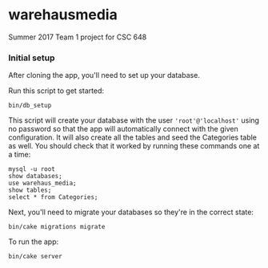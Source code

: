 # warehausmedia
Summer 2017 Team 1 project for CSC 648

### Initial setup
After cloning the app, you'll need to set up your database.

Run this script to get started:

```
bin/db_setup
```

This script will create your database with the user `'root'@'localhost'` using no password so that the app will automatically connect with the given configuration. It will also create all the tables and seed the Categories table as well. You should check that it worked by running these commands one at a time:

```
mysql -u root
show databases;
use warehaus_media;
show tables;
select * from Categories;
```

Next, you'll need to migrate your databases so they're in the correct state:

```
bin/cake migrations migrate
```

To run the app:

```
bin/cake server
```
